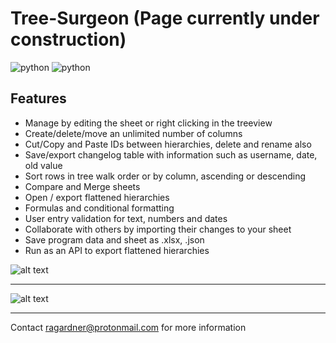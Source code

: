 # Tree-Surgeon (Page currently under construction)
![python](https://img.shields.io/badge/windows-10-blue) ![python](https://img.shields.io/badge/python-3.6+-blue)

## Features

 - Manage by editing the sheet or right clicking in the treeview
 - Create/delete/move an unlimited number of columns
 - Cut/Copy and Paste IDs between hierarchies, delete and rename also
 - Save/export changelog table with information such as username, date, old value
 - Sort rows in tree walk order or by column, ascending or descending
 - Compare and Merge sheets
 - Open / export flattened hierarchies
 - Formulas and conditional formatting
 - User entry validation for text, numbers and dates
 - Collaborate with others by importing their changes to your sheet
 - Save program data and sheet as .xlsx, .json
 - Run as an API to export flattened hierarchies

![alt text](https://i.imgur.com/o1rtw3O.jpg)

___

![alt text](https://i.imgur.com/ICXZVuo.jpg)

___

Contact ragardner@protonmail.com for more information
